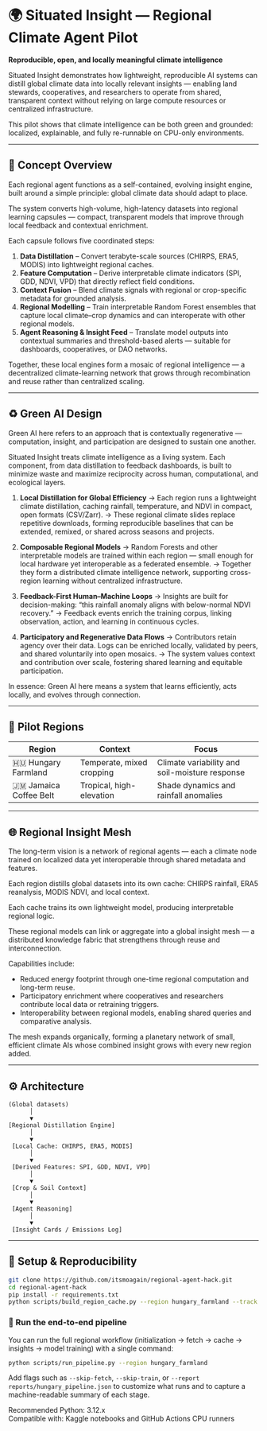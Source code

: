 # 🌍 Situated Insight — Regional Climate Agent Pilot

**Reproducible, open, and locally meaningful climate intelligence**

Situated Insight demonstrates how lightweight, reproducible AI systems can distill global climate data into locally relevant insights — enabling land stewards, cooperatives, and researchers to operate from shared, transparent context without relying on large compute resources or centralized infrastructure.

This pilot shows that climate intelligence can be both green and grounded: localized, explainable, and fully re-runnable on CPU-only environments.

---

## 🧠 Concept Overview

Each regional agent functions as a self-contained, evolving insight engine, built around a simple principle: global climate data should adapt to place.

The system converts high-volume, high-latency datasets into regional learning capsules — compact, transparent models that improve through local feedback and contextual enrichment.

Each capsule follows five coordinated steps:

1. **Data Distillation** – Convert terabyte-scale sources (CHIRPS, ERA5, MODIS) into lightweight regional caches.
2. **Feature Computation** – Derive interpretable climate indicators (SPI, GDD, NDVI, VPD) that directly reflect field conditions.
3. **Context Fusion** – Blend climate signals with regional or crop-specific metadata for grounded analysis.
4. **Regional Modelling** – Train interpretable Random Forest ensembles that capture local climate–crop dynamics and can interoperate with other regional models.
5. **Agent Reasoning & Insight Feed** – Translate model outputs into contextual summaries and threshold-based alerts — suitable for dashboards, cooperatives, or DAO networks.

Together, these local engines form a mosaic of regional intelligence — a decentralized climate-learning network that grows through recombination and reuse rather than centralized scaling.

---

## ♻️ Green AI Design

Green AI here refers to an approach that is contextually regenerative — computation, insight, and participation are designed to sustain one another.

Situated Insight treats climate intelligence as a living system. Each component, from data distillation to feedback dashboards, is built to minimize waste and maximize reciprocity across human, computational, and ecological layers.

1. **Local Distillation for Global Efficiency**
   → Each region runs a lightweight climate distillation, caching rainfall, temperature, and NDVI in compact, open formats (CSV/Zarr).
   → These regional climate slides replace repetitive downloads, forming reproducible baselines that can be extended, remixed, or shared across seasons and projects.

2. **Composable Regional Models**
   → Random Forests and other interpretable models are trained within each region — small enough for local hardware yet interoperable as a federated ensemble.
   → Together they form a distributed climate intelligence network, supporting cross-region learning without centralized infrastructure.

3. **Feedback-First Human–Machine Loops**
   → Insights are built for decision-making: “this rainfall anomaly aligns with below-normal NDVI recovery.”
   → Feedback events enrich the training corpus, linking observation, action, and learning in continuous cycles.

4. **Participatory and Regenerative Data Flows**
   → Contributors retain agency over their data. Logs can be enriched locally, validated by peers, and shared voluntarily into open mosaics.
   → The system values context and contribution over scale, fostering shared learning and equitable participation.

In essence: Green AI here means a system that learns efficiently, acts locally, and evolves through connection.

---

## 🧩 Pilot Regions

| Region | Context | Focus |
|--------|----------|--------|
| 🇭🇺 Hungary Farmland | Temperate, mixed cropping | Climate variability and soil-moisture response |
| 🇯🇲 Jamaica Coffee Belt | Tropical, high-elevation | Shade dynamics and rainfall anomalies |

---

## 🌐 Regional Insight Mesh

The long-term vision is a network of regional agents — each a climate node trained on localized data yet interoperable through shared metadata and features.

Each region distills global datasets into its own cache: CHIRPS rainfall, ERA5 reanalysis, MODIS NDVI, and local context.

Each cache trains its own lightweight model, producing interpretable regional logic.

These regional models can link or aggregate into a global insight mesh — a distributed knowledge fabric that strengthens through reuse and interconnection.

Capabilities include:

- Reduced energy footprint through one-time regional computation and long-term reuse.
- Participatory enrichment where cooperatives and researchers contribute local data or retraining triggers.
- Interoperability between regional models, enabling shared queries and comparative analysis.

The mesh expands organically, forming a planetary network of small, efficient climate AIs whose combined insight grows with every new region added.

---

## ⚙️ Architecture

```
(Global datasets)
      │
      ▼
[Regional Distillation Engine]
      │
      ▼
 [Local Cache: CHIRPS, ERA5, MODIS]
      │
      ▼
 [Derived Features: SPI, GDD, NDVI, VPD]
      │
      ▼
 [Crop & Soil Context]
      │
      ▼
 [Agent Reasoning]
      │
      ▼
 [Insight Cards / Emissions Log]
```

---

## 🧭 Setup & Reproducibility

```bash
git clone https://github.com/itsmoagain/regional-agent-hack.git
cd regional-agent-hack
pip install -r requirements.txt
python scripts/build_region_cache.py --region hungary_farmland --track
```

### 🚀 Run the end-to-end pipeline

You can run the full regional workflow (initialization → fetch → cache → insights → model training) with a single command:

```bash
python scripts/run_pipeline.py --region hungary_farmland
```

Add flags such as `--skip-fetch`, `--skip-train`, or `--report reports/hungary_pipeline.json` to customize what runs and to capture a machine-readable summary of each stage.

Recommended Python: 3.12.x  
Compatible with: Kaggle notebooks and GitHub Actions CPU runners
